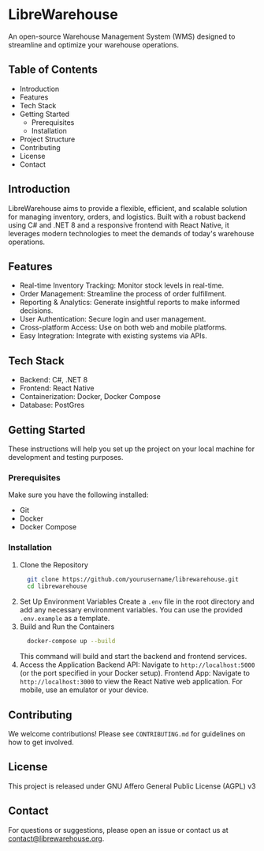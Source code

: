 # LibreWarehouse
An open-source Warehouse Management System (WMS) designed to streamline and optimize your warehouse operations.
## Table of Contents
- Introduction
- Features
- Tech Stack
- Getting Started
  - Prerequisites
  - Installation
- Project Structure
- Contributing
- License
- Contact

## Introduction
LibreWarehouse aims to provide a flexible, efficient, and scalable solution for managing inventory, orders, and logistics. Built with a robust backend using C# and .NET 8 and a responsive frontend with React Native, it leverages modern technologies to meet the demands of today's warehouse operations.

## Features
- Real-time Inventory Tracking: Monitor stock levels in real-time.
- Order Management: Streamline the process of order fulfillment.
- Reporting & Analytics: Generate insightful reports to make informed decisions.
- User Authentication: Secure login and user management.
- Cross-platform Access: Use on both web and mobile platforms.
- Easy Integration: Integrate with existing systems via APIs.

## Tech Stack
- Backend: C#, .NET 8
- Frontend: React Native
- Containerization: Docker, Docker Compose
- Database: PostGres

## Getting Started
These instructions will help you set up the project on your local machine for development and testing purposes.

### Prerequisites
Make sure you have the following installed:
- Git
- Docker
- Docker Compose

### Installation
1. Clone the Repository
   ```bash
     git clone https://github.com/yourusername/librewarehouse.git
     cd librewarehouse
   ```
2. Set Up Environment Variables
   Create a `.env` file in the root directory and add any necessary environment variables. You can use the provided `.env.example` as a template.
3. Build and Run the Containers
   ```bash
     docker-compose up --build
   ```
   This command will build and start the backend and frontend services.
4. Access the Application
  Backend API: Navigate to `http://localhost:5000` (or the port specified in your Docker setup).
  Frontend App: Navigate to `http://localhost:3000` to view the React Native web application. For mobile, use an emulator or your device.

## Contributing
We welcome contributions! Please see `CONTRIBUTING.md` for guidelines on how to get involved.

## License
This project is released under GNU Affero General Public License (AGPL) v3

## Contact
For questions or suggestions, please open an issue or contact us at contact@librewarehouse.org.
